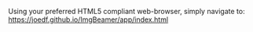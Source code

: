 Using your preferred HTML5 compliant web-browser, simply navigate to:  
https://joedf.github.io/ImgBeamer/app/index.html
